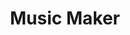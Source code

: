---
pid: ch900
title: Music Maker
location_transcription: Love Park
coordinates: "[-75.165703083609, 39.954063076995]"
zipcode: 
gen_neighborhood: 
neighborhood: 
outside_phl: 
age: 
age_range: 
instagram: 
image_file_name: ch_900.jpg
proposal_transcription: |-
  Trail involving several 'stations' where the public can play 'music' using natural ingredients/real deal items 'Bamboo Xylephane', 'Mini Drum Kit' using skipping  stones and bamboo sticks
  Tin Con Noise Maker (Giant Tamborene)
topic: Environment,Music
topic_summary: 0, 0
type: Space,Walkway
keywords_other: music, natural
credit: 
image_labels: 
twitter: 
facebook: 
permalink: "/monuments/ch900/"
layout: item-page
---